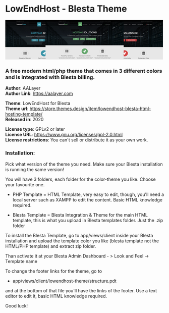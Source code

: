 # LowEndHost - Blesta Theme
![alt text](https://github.com/aadesigner/lowendhost-blesta/blob/master/main.jpg?raw=true)
### A free modern html/php theme that comes in 3 different colors and is integrated with Blesta billing.
   
**Author**: AALayer  
**Author Link**: https://aalayer.com  
  
**Theme**: LowEndHost for Blesta  
**Theme url**: https://store.themes.design/item/lowendhost-blesta-html-hosting-template/  
**Released in**: 2020 
  
**License type**: GPLv2 or later  
**License URL**: https://www.gnu.org/licenses/gpl-2.0.html  
**License restrictions**: You can't sell or distribute it as your own work.  

### Installation:

Pick what version of the theme you need. Make sure your Blesta installation is running the same version!

You will have 3 folders, each folder for the color-theme you like. Choose your favourite one.

- PHP Template = HTML Template, very easy to edit, though, you'll need a local server such as XAMPP to edit the content. Basic HTML knowledge required.

- Blesta Template = Blesta Integration & Theme for the main HTML template, this is what you upload in Blesta templates folder. Just the .zip folder

To install the Blesta Template, go to app/views/client inside your Blesta installation and upload the template color you like
(blesta template not the HTML/PHP template) and extract zip folder. 

Than activate it at your Blesta Admin Dashboard - > Look and Feel -> Template name

To change the footer links for the theme, go to

- app/views/client/lowendhost-theme/structure.pdt 

and at the bottom of that file you'll have the links of the footer. Use a text editor to edit it, basic HTML knowledge required.

Good luck!